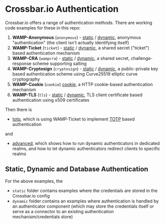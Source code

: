 # Crossbar.io Authentication

Crossbar.io offers a range of authentication methods. There are working code examples for these in this repo:

1. **WAMP-Anonymous** (`anonymous`) - [static](anonymous/static) / [dynamic](anonymous/dynamic), anonymous "authentication" (the client isn't actually identifying itself)
2. **WAMP-Ticket** (`ticket`) - [static](ticket/static) / [dynamic](ticket/dynamic), a shared secret ("ticket") based authentication mechanism
3. **WAMP-CRA** (`wampcra`) - [static](wampcra/static) / [dynamic](wampcra/dynamic), a shared secret, challenge-response scheme supporting salting
4. **WAMP-Cryptosign** (`cryptosign`) - [static](cryptosign/static) / [dynamic](cryptosign/dynamic), a public-private key based authentication scheme using Curve25519 elliptic curve cryptography
5. **WAMP-Cookie** (`cookie`) [cookie](cookie), a HTTP cookie-based authentication mechanism
6. **WAMP-TLS** (`tls`) - [static](tls/static) / [dynamic](tls/dynamic), TLS client certificate based authentication using x509 certificates

Then there is

* [totp](ticket/totp), which is using WAMP-Ticket to implement [TOTP](https://en.wikipedia.org/wiki/Time-based_One-time_Password_Algorithm) based authentication

and

* [advanced](advanced), which shows how to run dynamic authenticators in dedicated realms, and how to let dynamic authenticators redirect clients to specific realms

## Static, Dynamic and Database Authentication

For the above examples, the

* `static` folder contains examples where the credentials are stored in the Crossbar.io config
* `dynamic` folder contains an examples where authentication is handled by an authenticator component (which may store the credentials itself or serve as a connector to an existing authentication mechanism/credentials store)
